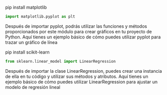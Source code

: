 pip install matplotlib

```python
import matplotlib.pyplot as plt
```

Después de importar pyplot, podrás utilizar las funciones y métodos proporcionados por este módulo para crear gráficos en tu proyecto de Python. Aquí tienes un ejemplo básico de cómo puedes utilizar pyplot para trazar un gráfico de línea

pip install scikit-learn

```python
from sklearn.linear_model import LinearRegression
```

Después de importar la clase LinearRegression, puedes crear una instancia de ella en tu código y utilizar sus métodos y atributos. Aquí tienes un ejemplo básico de cómo puedes utilizar LinearRegression para ajustar un modelo de regresión lineal
